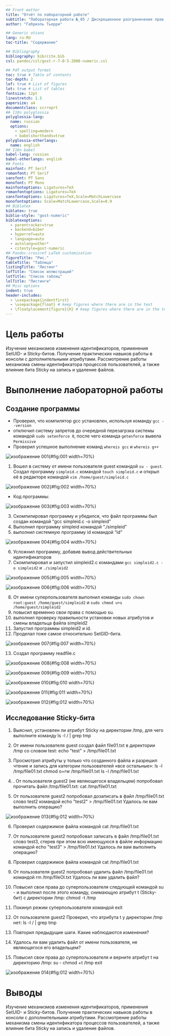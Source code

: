 ```yaml
---
## Front matter
title: "Отчёт по лабораторной работе"
subtitle: "Лабораторная работа №_05 / Дискреционное разграничение прав в Linux. Исследование влияния дополнительных атрибутов"
author: "Габриэль Тьерри"

## Generic otions
lang: ru-RU
toc-title: "Содержание"

## Bibliography
bibliography: bib/cite.bib
csl: pandoc/csl/gost-r-7-0-5-2008-numeric.csl

## Pdf output format
toc: true # Table of contents
toc-depth: 2
lof: true # List of figures
lot: true # List of tables
fontsize: 12pt
linestretch: 1.5
papersize: a4
documentclass: scrreprt
## I18n polyglossia
polyglossia-lang:
  name: russian
  options:
	- spelling=modern
	- babelshorthands=true
polyglossia-otherlangs:
  name: english
## I18n babel
babel-lang: russian
babel-otherlangs: english
## Fonts
mainfont: PT Serif
romanfont: PT Serif
sansfont: PT Sans
monofont: PT Mono
mainfontoptions: Ligatures=TeX
romanfontoptions: Ligatures=TeX
sansfontoptions: Ligatures=TeX,Scale=MatchLowercase
monofontoptions: Scale=MatchLowercase,Scale=0.9
## Biblatex
biblatex: true
biblio-style: "gost-numeric"
biblatexoptions:
  - parentracker=true
  - backend=biber
  - hyperref=auto
  - language=auto
  - autolang=other*
  - citestyle=gost-numeric
## Pandoc-crossref LaTeX customization
figureTitle: "Рис."
tableTitle: "Таблица"
listingTitle: "Листинг"
lofTitle: "Список иллюстраций"
lotTitle: "Список таблиц"
lolTitle: "Листинги"
## Misc options
indent: true
header-includes:
  - \usepackage{indentfirst}
  - \usepackage{float} # keep figures where there are in the text
  - \floatplacement{figure}{H} # keep figures where there are in the text
---
```


# Цель работы

Изучение механизмов изменения идентификаторов, применения SetUID- и Sticky-битов. Получение практических навыков работы в консоли с дополнительными атрибутами. Рассмотрение работы механизма смены идентификатора процессов пользователей, а также влияние бита Sticky на запись и удаление файлов.

# Выполнение лабораторной работы

##  Создание программы

- Проверил, что компилятор gcc установлен, используя команду `gcc --version`
- отключил систему запретов до очередной перезагрзка системы командой `sudo setenforce 0`, после чего команда `getenforce` вывела `Permissive`
- Проверил успешное выполнение команд `whereis gcc` и `whereis g++`

![изображение 001](https://raw.githubusercontent.com/tgabriel22/Work/main/2022-2023/Информационная%20безопасность/infosec/Lab05/report/image/Capture1.PNG){#fig:001 width=70%}

1. Вошел в систему от имени пользователя guest командой `su - guest`. Создал программу `simpleid.c` командой `touch simpleid.c` и открыл её в редакторе командой `vim /home/guest/simpleid.c`

![изображение 002](https://raw.githubusercontent.com/tgabriel22/Work/main/2022-2023/Информационная%20безопасность/infosec/Lab05/report/image/Capture2.PNG){#fig:002 width=70%}

- Код программы:

![изображение 003](https://raw.githubusercontent.com/tgabriel22/Work/main/2022-2023/Информационная%20безопасность/infosec/Lab05/report/image/Capture3.PNG){#fig:003 width=70%}

3. Скомпилировал программу и убедился, что файл программы был создан командой “gcc simpleid.c -o simpleid”
4. Выполнил программу simpleid командой “./simpleid” 
5. выполнил системную программу id командой “id”

![изображение 004](https://raw.githubusercontent.com/tgabriel22/Work/main/2022-2023/Информационная%20безопасность/infosec/Lab05/report/image/Capture4.PNG){#fig:004 width=70%}

6. Усложнил программу, добавив вывод действительных идентификаторов
7.  Скомпилировал и запустил simpleid2.c командами `gcc simpleid2.c -o simpleid2` и `./simpleid2`

![изображение 005](https://raw.githubusercontent.com/tgabriel22/Work/main/2022-2023/Информационная%20безопасность/infosec/Lab05/report/image/Capture5.PNG){#fig:005 width=70%}

![изображение 006](https://raw.githubusercontent.com/tgabriel22/Work/main/2022-2023/Информационная%20безопасность/infosec/Lab05/report/image/Capture6.PNG){#fig:006 width=70%}

8. От имени суперпользователя выполнил команды `sudo chown root:guest /home/guest/simpleid2` и `sudo chmod u+s /home/guest/simpleid2`
9. повысил временно свои права с помощью su.
10. выполнил проверку правильности установки новых атрибутов и смены владельца файла simpleid2
11. Запустил программы simpleid2 и id. 
12. Проделал тоже самое относительно SetGID-бита.

![изображение 007](https://raw.githubusercontent.com/tgabriel22/Work/main/2022-2023/Информационная%20безопасность/infosec/Lab05/report/image/Capture7.PNG){#fig:007 width=70%}

13. Создал программу readfile.c

![изображение 008](https://raw.githubusercontent.com/tgabriel22/Work/main/2022-2023/Информационная%20безопасность/infosec/Lab05/report/image/Capture8.PNG){#fig:008 width=70%}

![изображение 009](https://raw.githubusercontent.com/tgabriel22/Work/main/2022-2023/Информационная%20безопасность/infosec/Lab05/report/image/Capture9.PNG){#fig:009 width=70%}

![изображение 010](https://raw.githubusercontent.com/tgabriel22/Work/main/2022-2023/Информационная%20безопасность/infosec/Lab05/report/image/Capture10.PNG){#fig:010 width=70%}

![изображение 011](https://raw.githubusercontent.com/tgabriel22/Work/main/2022-2023/Информационная%20безопасность/infosec/Lab05/report/image/Capture11.PNG){#fig:011 width=70%}

![изображение 012](https://raw.githubusercontent.com/tgabriel22/Work/main/2022-2023/Информационная%20безопасность/infosec/Lab05/report/image/Capture12.PNG){#fig:012 width=70%}

## Исследование Sticky-бита

1. Выяснил, установлен ли атрибут Sticky на директории /tmp, для чего выполните команду ls -l / | grep tmp

2. От имени пользователя guest создал файл file01.txt в директории /tmp со словом test: echo "test" > /tmp/file01.txt

3. Просмотрил атрибуты у только что созданного файла и разрешил чтение и запись для категории пользователей «все остальные»: ls -l /tmp/file01.txt chmod o+rw /tmp/file01.txt ls -l /tmp/file01.txt

4. . От пользователя guest2 (не являющегося владельцем) попробовал прочитать файл /tmp/file01.txt: cat /tmp/file01.txt

5. От пользователя guest2 попробовал дозаписать в файл /tmp/file01.txt слово test2 командой echo "test2" > /tmp/file01.txt Удалось ли вам выполнить операцию?

![изображение 013](https://raw.githubusercontent.com/tgabriel22/Work/main/2022-2023/Информационная%20безопасность/infosec/Lab05/report/image/Capture13.PNG){#fig:012 width=70%}

6. Проверил содержимое файла командой cat /tmp/file01.txt

7. От пользователя guest2 попробовал записать в файл /tmp/file01.txt слово test3, стерев при этом всю имеющуюся в файле информацию командой
echo "test3" > /tmp/file01.txt Удалось ли вам выполнить операцию?

8. Проверил содержимое файла командой cat /tmp/file01.txt

9. От пользователя guest2 попробовал удалить файл /tmp/file01.txt командой rm /tmp/fileOl.txt
Удалось ли вам удалить файл?

10. Повысил свои права до суперпользователя следующей командой su - и выполнил после этого команду, снимающую атрибут t (Sticky-бит) с
директории /tmp: chmod -t /tmp

11. Покинул режим суперпользователя командой exit

12. От пользователя guest2 Проверил, что атрибута t у директории /tmp нет: ls -l / | grep tmp

13. Повторил предыдущие шаги. Какие наблюдаются изменения?

14. Удалось ли вам удалить файл от имени пользователя, не являющегося его владельцем? 

15. Повысил свои права до суперпользователя и верните атрибут t на директорию /tmp: su - chmod +t /tmp exit

![изображение 014](https://raw.githubusercontent.com/tgabriel22/Work/main/2022-2023/Информационная%20безопасность/infosec/Lab05/report/image/Capture14.PNG){#fig:012 width=70%}

# Выводы

Изучение механизмов изменения идентификаторов, применения SetUID- и Sticky-битов. Получение практических навыков работы в консоли с дополнительными атрибутами. Рассмотрение работы механизма смены идентификатора процессов пользователей, а также влияние бита Sticky на запись и удаление файлов.
